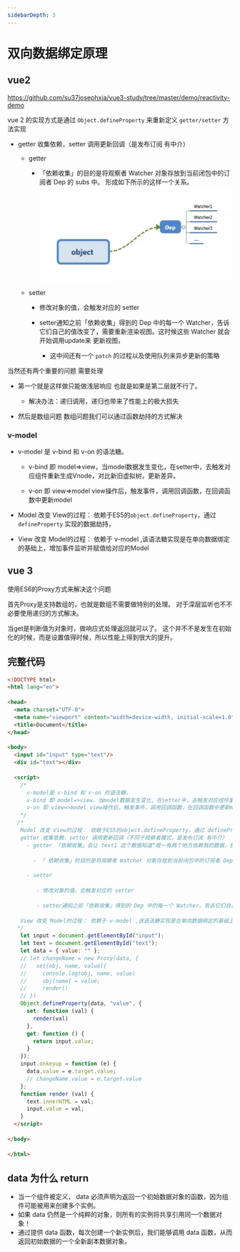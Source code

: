 ```yaml
---
sidebarDepth: 3
---
```

# 双向数据绑定原理

## vue2 

https://github.com/su37josephxia/vue3-study/tree/master/demo/reactivity-demo

 vue 2 的实现方式是通过 `Object.defineProperty` 来重新定义 `getter/setter` 方法实现
 
-   getter 收集依赖，setter 调用更新回调（是发布订阅 有中介）

    - getter
     
        - 「依赖收集」的目的是将观察者 Watcher 对象存放到当前闭包中的订阅者 Dep 的 subs 中。 形成如下所示的这样一个关系。
    ![](./getter.png)
    - setter
   
      - 修改对象的值，会触发对应的 setter
 
      - setter通知之前「依赖收集」得到的 Dep 中的每一个 Watcher，告诉它们自己的值改变了，需要重新渲染视图。这时候这些 Watcher 就会开始调用update来 更新视图，
          
        - 这中间还有一个 `patch` 的过程以及使用队列来异步更新的策略

 当然还有两个重要的问题 需要处理
 - 第一个就是这样做只能做浅层响应 也就是如果是第二层就不行了。
   - 解决办法：递归调用，递归也带来了性能上的极大损失
   
 - 然后是数组问题 数组问题我们可以通过函数劫持的方式解决

 ### v-model
      
-   v-model 是 v-bind 和 v-on 的语法糖。

    -   v-bind 即 model=>view，当model数据发生变化，在setter中，去触发对应组件重新生成Vnode，对比新旧虚拟树，更新差异。

    -   v-on 即 view=>model view操作后，触发事件，调用回调函数，在回调函数中更新model
 
-   Model 改变 View的过程： 依赖于ES5的`object.defineProperty`，通过 `defineProperty` 实现的数据劫持，
    
 
-   View 改变 Model的过程： 依赖于 v-model ,该语法糖实现是在单向数据绑定的基础上，增加事件监听并赋值给对应的Model
   


 ## vue 3
 使用ES6的Proxy方式来解决这个问题

 首先Proxy是支持数组的，也就是数组不需要做特别的处理。
 对于深层监听也不不必要使用递归的方式解决。

 当get是判断值为对象时，做响应式处理返回就可以了。
 这个并不不是发生在初始化的时候，而是设置值得时候，所以性能上得到很大的提升。
 
## 完整代码
```html
<!DOCTYPE html>
<html lang="en">

<head>
  <meta charset="UTF-8">
  <meta name="viewport" content="width=device-width, initial-scale=1.0">
  <title>Document</title>
</head>

<body>
  <input id="input" type="text"/>
  <div id="text"></div>

  <script>
    /*
      v-model是 v-bind 和 v-on 的语法糖。
      v-bind 即 model=>view，当model数据发生变化，在setter中，去触发对应组件重新生成Vnode，对比新旧虚拟树，更新差异。
      v-on 即 view=>model view操作后，触发事件，调用回调函数，在回调函数中更新model
    */
   /*
    Model 改变 View的过程： 依赖于ES5的object.defineProperty，通过 defineProperty 实现的数据劫持，
    getter 收集依赖，setter 调用更新回调（不同于观察者模式，是发布订阅 有中介）
      - getter 「依赖收集」会让 text1 这个数据知道“哦～有两个地方依赖我的数据，我变化的时候需要通知它们～”。

        - 「 依赖收集」的目的是将观察者 Watcher 对象存放到当前闭包中的订阅者 Dep 的 subs 中。 形成如下所示的这样一个关系。

      - setter
  
         - 修改对象的值，会触发对应的 setter

         - setter通知之前「依赖收集」得到的 Dep 中的每一个 Watcher，告诉它们自己的值改变了，需要重新渲染视图。这时候这些 Watcher 就会开始调用update来 更新视图，当然这中间还有一个 patch 的过程以及使用队列来异步更新的策略，这个我们后面再讲。
 
    View 改变 Model的过程： 依赖于 v-model ,该语法糖实现是在单向数据绑定的基础上，增加事件监听并赋值给对应的Model
   */
    let input = document.getElementById("input");
    let text = document.getElementById("text");
    let data = { value: "" };
    // let changeName = new Proxy(data, {
    //   set(obj, name, value){
    //     console.log(obj, name, value)
    //     obj[name] = value;
    //     render()
    // })
    Object.defineProperty(data, "value", {
      set: function (val) {
        render(val)
      },
      get: function () {
        return input.value;
      }
    });
    input.onkeyup = function (e) {
      data.value = e.target.value;
      // changeName.value = e.target.value
    };
    function render (val) {
      text.innerHTML = val;
      input.value = val;
    }
  </script>

</body>

</html>
```
## data 为什么 return
- 当一个组件被定义， data 必须声明为返回一个初始数据对象的函数，因为组件可能被用来创建多个实例。
- 如果 data 仍然是一个纯粹的对象，则所有的实例将共享引用同一个数据对象！
- 通过提供 data 函数，每次创建一个新实例后，我们能够调用 data 函数，从而返回初始数据的一个全新副本数据对象。
